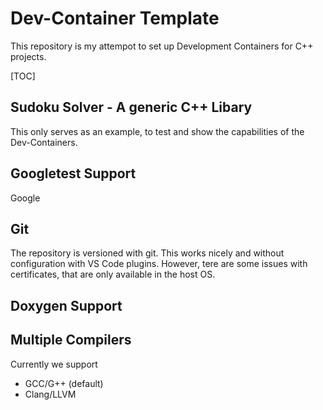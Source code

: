 # Dev-Container Template

This repository is my attempot to set up Development Containers for C++ projects.

[TOC]

## Sudoku Solver - A generic C++ Libary
This only serves as an example, to test and show the capabilities of the Dev-Containers.

## Googletest Support
Google 

## Git
The repository is versioned with git.
This works nicely and without configuration with VS Code plugins.
However, tere are some issues with certificates, that are only available in the host OS.

## Doxygen Support

## Multiple Compilers
Currently we support
- GCC/G++ (default)
- Clang/LLVM